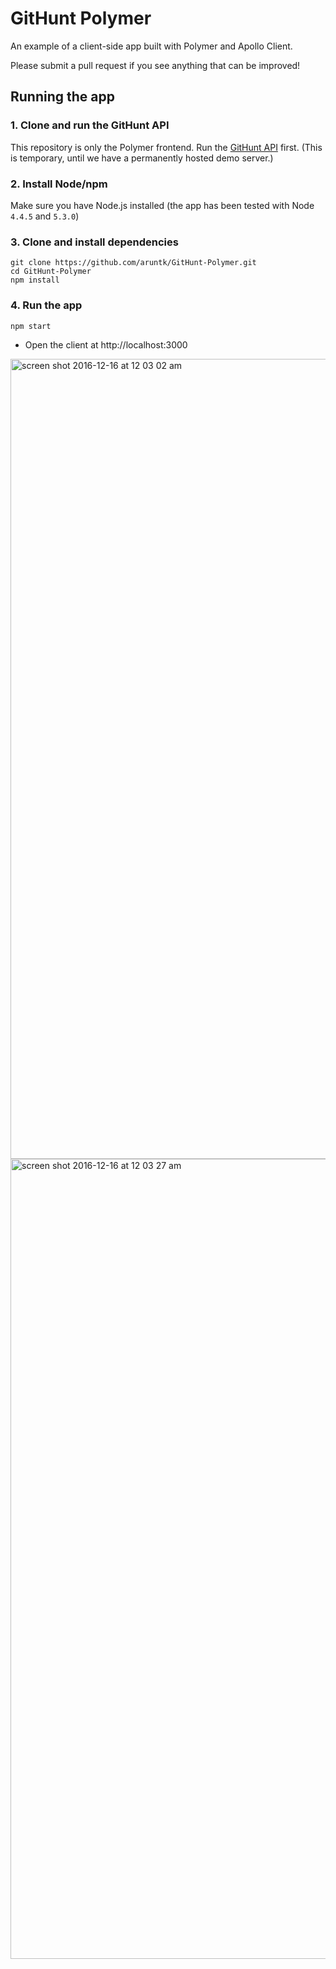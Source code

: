 # GitHunt Polymer

An example of a client-side app built with Polymer and Apollo Client.

Please submit a pull request if you see anything that can be improved!

## Running the app

### 1. Clone and run the GitHunt API

This repository is only the Polymer frontend. Run the [GitHunt API](https://github.com/apollostack/GitHunt-API) first. (This is temporary, until we have a permanently hosted demo server.)

### 2. Install Node/npm

Make sure you have Node.js installed (the app has been tested with Node `4.4.5` and `5.3.0`)


### 3. Clone and install dependencies

```
git clone https://github.com/aruntk/GitHunt-Polymer.git
cd GitHunt-Polymer
npm install
```


### 4. Run the app

```
npm start
```

- Open the client at http://localhost:3000

<img width="1280" alt="screen shot 2016-12-16 at 12 03 02 am" src="https://cloud.githubusercontent.com/assets/6007432/21237054/61a79d94-c323-11e6-8734-60d401205556.png">
<img width="1280" alt="screen shot 2016-12-16 at 12 03 27 am" src="https://cloud.githubusercontent.com/assets/6007432/21237055/61ab8968-c323-11e6-82db-94fc4d445fd0.png">
